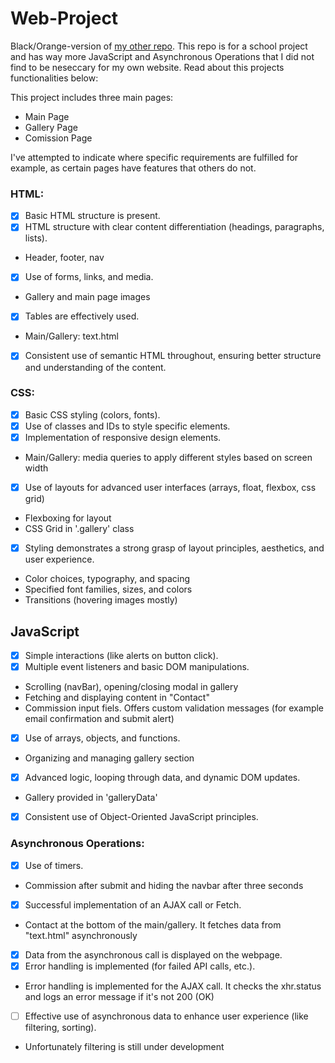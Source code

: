 # Web-Project

Black/Orange-version of [my other repo](https://github.com/Plufin/Simple-Portfolio-Page).
This repo is for a school project and has way more JavaScript and Asynchronous Operations that I did not find to be neseccary for my own website. Read about this projects functionalities below:

This project includes three main pages:

-  Main Page
-  Gallery Page
-  Comission Page

I've attempted to indicate where specific requirements are fulfilled for example,
as certain pages have features that others do not.

### HTML:
- [X] Basic HTML structure is present.
- [X] HTML structure with clear content differentiation (headings, paragraphs, lists).
-  Header, footer, nav
- [X] Use of forms, links, and media.
- Gallery and main page images 
- [X] Tables are effectively used.
- Main/Gallery: text.html
- [X] Consistent use of semantic HTML throughout, ensuring better structure and understanding of the content.

### CSS:
- [X] Basic CSS styling (colors, fonts).
- [X] Use of classes and IDs to style specific elements.
- [X] Implementation of responsive design elements.
- Main/Gallery: media queries to apply different styles based on screen width
- [X] Use of layouts for advanced user interfaces (arrays, float, flexbox, css grid)
- Flexboxing for layout
- CSS Grid in '.gallery' class
- [X] Styling demonstrates a strong grasp of layout principles, aesthetics, and user experience.
- Color choices, typography, and spacing
- Specified font families, sizes, and colors
- Transitions (hovering images mostly)

## JavaScript
- [X] Simple interactions (like alerts on button click).
- [X] Multiple event listeners and basic DOM manipulations.
- Scrolling (navBar), opening/closing modal in gallery
- Fetching and displaying content in "Contact"
- Commission input fiels. Offers custom validation messages (for example email confirmation and submit alert)
- [X] Use of arrays, objects, and functions.
- Organizing and managing gallery section
- [X] Advanced logic, looping through data, and dynamic DOM updates.
- Gallery provided in 'galleryData' 
- [X] Consistent use of Object-Oriented JavaScript principles.

### Asynchronous Operations:
- [X] Use of timers.
- Commission after submit and hiding the navbar after three seconds 
- [X] Successful implementation of an AJAX call or Fetch.
- Contact at the bottom of the main/gallery. It fetches data from "text.html" asynchronously
- [X] Data from the asynchronous call is displayed on the webpage.
- [X] Error handling is implemented (for failed API calls, etc.).
- Error handling is implemented for the AJAX call. It checks the xhr.status and logs an error message if it's not 200 (OK)
- [ ] Effective use of asynchronous data to enhance user experience (like filtering, sorting).
- Unfortunately filtering is still under development 
